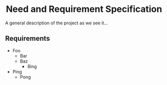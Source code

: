 # <center>Need and Requirement Specification</center>

A general description of the project as we see it...

## Requirements

* Foo
    * Bar
    * Baz
        * Bing
* Ping
    * Pong
